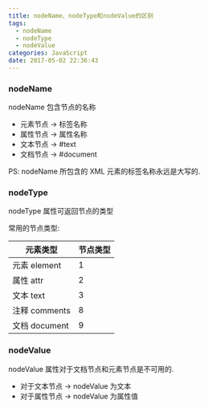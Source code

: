 ```yaml
---
title: nodeName、nodeType和nodeValue的区别
tags:
  - nodeName
  - nodeType
  - nodeValue
categories: JavaScript
date: 2017-05-02 22:36:43
---
```


### nodeName

nodeName 包含节点的名称

- 元素节点 -> 标签名称
- 属性节点 -> 属性名称
- 文本节点 -> #text
- 文档节点 -> #document

PS: nodeName 所包含的 XML 元素的标签名称永远是大写的.

### nodeType

nodeType 属性可返回节点的类型

常用的节点类型:

|    元素类型   | 节点类型 |
|---------------|----------|
| 元素 element  |        1 |
| 属性 attr     |        2 |
| 文本 text     |        3 |
| 注释 comments |        8 |
| 文档 document |        9 |

### nodeValue

nodeValue 属性对于文档节点和元素节点是不可用的.

- 对于文本节点 -> nodeValue 为文本
- 对于属性节点 -> nodeValue 为属性值
